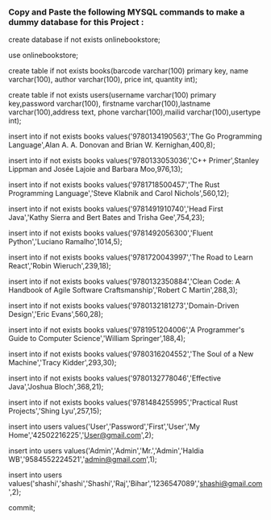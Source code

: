 ### Copy and Paste the following MYSQL commands to make a dummy database for this Project :


create database if not exists onlinebookstore;

use onlinebookstore;

create table if not exists books(barcode varchar(100) primary key, name varchar(100), author varchar(100), price int, quantity int);

create table if not exists users(username varchar(100) primary key,password varchar(100), firstname varchar(100),lastname varchar(100),address text, phone varchar(100),mailid varchar(100),usertype int);

insert into if not exists books values('9780134190563','The Go Programming Language',Alan A. A. Donovan and Brian W. Kernighan,400,8);

insert into if not exists books values('9780133053036','C++ Primer',Stanley Lippman and Josée Lajoie and Barbara Moo,976,13);

insert into if not exists books values('9781718500457','The Rust Programming Language','Steve Klabnik and Carol Nichols',560,12);

insert into if not exists books values('9781491910740','Head First Java','Kathy Sierra and Bert Bates and Trisha Gee',754,23);

insert into if not exists books values('9781492056300','Fluent Python','Luciano Ramalho',1014,5);

insert into if not exists books values('9781720043997','The Road to Learn React','Robin Wieruch',239,18);

insert into if not exists books values('9780132350884','Clean Code: A Handbook of Agile Software Craftsmanship','Robert C Martin',288,3);

insert into if not exists books values('9780132181273','Domain-Driven Design','Eric Evans',560,28);

insert into if not exists books values('9781951204006','A Programmer's Guide to Computer Science','William Springer',188,4);

insert into if not exists books values('9780316204552','The Soul of a New Machine','Tracy Kidder',293,30);

insert into if not exists books values('9780132778046','Effective Java','Joshua Bloch',368,21);

insert into if not exists books values('9781484255995','Practical Rust Projects','Shing Lyu',257,15);

insert into users values('User','Password','First','User','My Home','42502216225','User@gmail.com',2);

insert into users values('Admin','Admin','Mr.','Admin','Haldia WB','9584552224521','admin@gmail.com',1);

insert into users values('shashi','shashi','Shashi','Raj','Bihar','1236547089','shashi@gmail.com',2);

commit;

